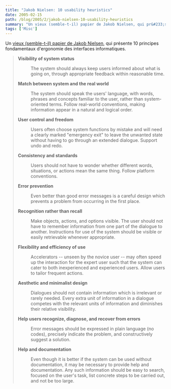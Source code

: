 ```yaml
---
title: "Jakob Nielsen: 10 usability heuristics"
date: 2005-02-15
path: /blog/2005/2/jakob-nielsen-10-usability-heuristics
summary: "Un vieux (semble-t-il) papier de Jakob Nielsen, qui pr&#233;sente 10 principes fondamentaux d'ergonomie des interfaces informatiques."
tags: ['Misc']
---
```


Un <a href="http://www.useit.com/papers/heuristic/heuristic_list.html">
vieux (semble-t-il) papier de Jakob Nielsen</a>, qui pr&#233;sente 
10 principes fondamentaux d'ergonomie des interfaces 
informatiques.

<blockquote>
<dl><dt><strong>Visibility of system status</strong></dt>

<dd><p>The system should always keep users informed about what
is going on, through appropriate feedback within reasonable
time.</p></dd>

<dt><strong>Match between system and the real world</strong></dt>

<dd><p>The system should speak the users' language, with words,
phrases and concepts familiar to the user, rather than
system-oriented terms. Follow real-world conventions, making
information appear in a natural and logical order.</p></dd>

<dt><strong>User control and freedom</strong></dt>

<dd><p>Users often choose system functions by mistake and will
need a clearly marked "emergency exit" to leave the unwanted
state without having to go through an extended dialogue.
Support undo and redo.</p></dd>

<dt><strong>Consistency and standards</strong></dt>

<dd><p>Users should not have to wonder whether different words,
situations, or actions mean the same thing. Follow platform
conventions.</p></dd>

<dt><strong>Error prevention</strong></dt>

<dd><p>Even better than good error messages is a careful design
which prevents a problem from occurring in the first
place.</p></dd>

<dt><strong>Recognition rather than recall</strong></dt>

<dd><p>Make objects, actions, and options visible. The user
should not have to remember information from one part of the
dialogue to another. Instructions for use of the system
should be visible or easily retrievable whenever
appropriate.</p></dd>

<dt><strong>Flexibility and efficiency of use</strong></dt>

<dd><p>Accelerators -- unseen by the novice user -- may often
speed up the interaction for the expert user such that the
system can cater to both inexperienced and experienced users.
Allow users to tailor frequent actions.</p></dd>

<dt><strong>Aesthetic and minimalist design</strong></dt>

<dd><p>Dialogues should not contain information which is
irrelevant or rarely needed. Every extra unit of information
in a dialogue competes with the relevant units of information
and diminishes their relative visibility.</p></dd>

<dt><strong>Help users recognize, diagnose, and recover from
errors</strong></dt>

<dd><p>Error messages should be expressed in plain language (no
codes), precisely indicate the problem, and constructively
suggest a solution.</p></dd>

<dt><strong>Help and documentation</strong></dt>

<dd><p>Even though it is better if the system can be used
without documentation, it may be necessary to provide help
and documentation. Any such information should be easy to
search, focused on the user's task, list concrete steps to be
carried out, and not be too large.</p></dd></dl> 
</blockquote>


